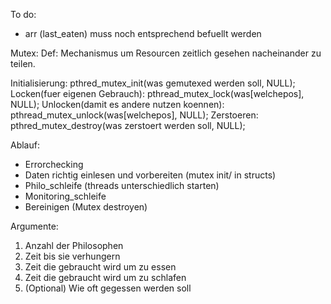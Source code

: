 To do:
- arr (last_eaten) muss noch entsprechend befuellt werden

Mutex:
Def: Mechanismus um Resourcen zeitlich gesehen nacheinander zu teilen.

Initialisierung: pthred_mutex_init(was gemutexed werden soll, NULL);
Locken(fuer eigenen Gebrauch): pthread_mutex_lock(was[welchepos], NULL);
Unlocken(damit es andere nutzen koennen): pthread_mutex_unlock(was[welchepos], NULL);
Zerstoeren: pthred_mutex_destroy(was zerstoert werden soll, NULL);


Ablauf:
- Errorchecking
- Daten richtig einlesen und vorbereiten (mutex init/ in structs)
- Philo_schleife (threads unterschiedlich starten)
- Monitoring_schleife
- Bereinigen (Mutex destroyen)

Argumente:
1. Anzahl der Philosophen
2. Zeit bis sie verhungern
3. Zeit die gebraucht wird um zu essen
4. Zeit die gebraucht wird um zu schlafen
5. (Optional) Wie oft gegessen werden soll